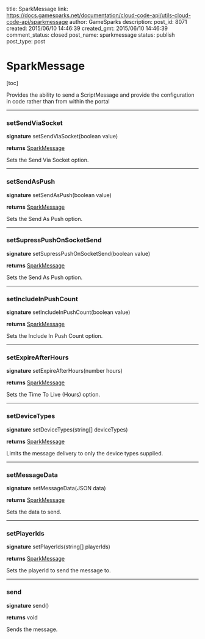 title: SparkMessage
link: https://docs.gamesparks.net/documentation/cloud-code-api/utils-cloud-code-api/sparkmessage
author: GameSparks
description: 
post_id: 8071
created: 2015/06/10 14:46:39
created_gmt: 2015/06/10 14:46:39
comment_status: closed
post_name: sparkmessage
status: publish
post_type: post

<!--Provides the ability to send a ScriptMessage and provide the configuration in code rather than from within the portal  -->

# SparkMessage

[toc] 

Provides the ability to send a ScriptMessage and provide the configuration in code rather than from within the portal 

* * *

### setSendViaSocket

**signature** setSendViaSocket(boolean value)

**returns** [SparkMessage](../Utils/SparkMessage)

Sets the Send Via Socket option.

* * *

### setSendAsPush

**signature** setSendAsPush(boolean value)

**returns** [SparkMessage](../Utils/SparkMessage)

Sets the Send As Push option.

* * *

### setSupressPushOnSocketSend

**signature** setSupressPushOnSocketSend(boolean value)

**returns** [SparkMessage](../Utils/SparkMessage)

Sets the Send As Push option.

* * *

### setIncludeInPushCount

**signature** setIncludeInPushCount(boolean value)

**returns** [SparkMessage](../Utils/SparkMessage)

Sets the Include In Push Count option.

* * *

### setExpireAfterHours

**signature** setExpireAfterHours(number hours)

**returns** [SparkMessage](../Utils/SparkMessage)

Sets the Time To Live (Hours) option.

* * *

### setDeviceTypes

**signature** setDeviceTypes(string[] deviceTypes)

**returns** [SparkMessage](../Utils/SparkMessage)

Limits the message delivery to only the device types supplied.

* * *

### setMessageData

**signature** setMessageData(JSON data)

**returns** [SparkMessage](../Utils/SparkMessage)

Sets the data to send.

* * *

### setPlayerIds

**signature** setPlayerIds(string[] playerIds)

**returns** [SparkMessage](../Utils/SparkMessage)

Sets the playerId to send the message to.

* * *

### send

**signature** send()

**returns** void

Sends the message.